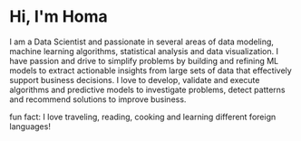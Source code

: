 # Hi, I'm Homa

I am a Data Scientist and passionate in several areas of data modeling, machine learning algorithms, statistical analysis and data visualization. I have passion and drive to simplify problems by building and refining ML models to extract actionable insights from large sets of data that effectively support business decisions. I love to develop, validate and execute algorithms and predictive models to investigate problems, detect patterns and recommend solutions to improve business.

fun fact: I love traveling, reading, cooking and learning different foreign languages!


